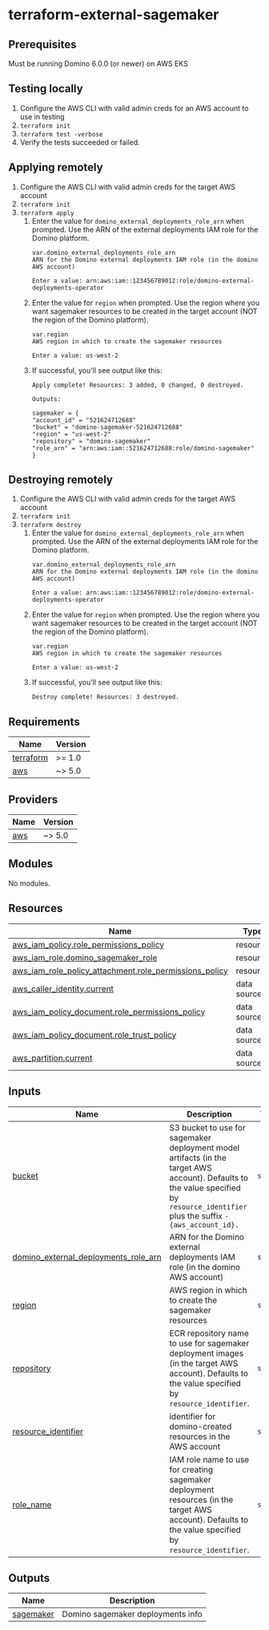 # terraform-external-sagemaker

## Prerequisites
Must be running Domino 6.0.0 (or newer) on AWS EKS

## Testing locally
1. Configure the AWS CLI with valid admin creds for an AWS account to use in testing
2. `terraform init`
3. `terraform test -verbose`
4. Verify the tests succeeded or failed.

## Applying remotely
1. Configure the AWS CLI with valid admin creds for the target AWS account
2. `terraform init`
3. `terraform apply`
   1. Enter the value for `domino_external_deployments_role_arn` when prompted.  Use the ARN of the external deployments
      IAM role for the Domino platform.
      ```
      var.domino_external_deployments_role_arn
      ARN for the Domino external deployments IAM role (in the domino AWS account)

      Enter a value: arn:aws:iam::123456789012:role/domino-external-deployments-operator
      ```
   2. Enter the value for `region` when prompted.  Use the region where you want sagemaker resources to be created in 
      the target account (NOT the region of the Domino platform).
      ```
      var.region
      AWS region in which to create the sagemaker resources

      Enter a value: us-west-2
      ```
   3. If successful, you'll see output like this:
      ```
      Apply complete! Resources: 3 added, 0 changed, 0 destroyed.

      Outputs:

      sagemaker = {
      "account_id" = "521624712688"
      "bucket" = "domino-sagemaker-521624712688"
      "region" = "us-west-2"
      "repository" = "domino-sagemaker"
      "role_arn" = "arn:aws:iam::521624712688:role/domino-sagemaker"
      }
      ```

## Destroying remotely
1. Configure the AWS CLI with valid admin creds for the target AWS account
2. `terraform init`
3. `terraform destroy`
    1. Enter the value for `domino_external_deployments_role_arn` when prompted.  Use the ARN of the external deployments
       IAM role for the Domino platform.
       ```
       var.domino_external_deployments_role_arn
       ARN for the Domino external deployments IAM role (in the domino AWS account)
 
       Enter a value: arn:aws:iam::123456789012:role/domino-external-deployments-operator
       ```
    2. Enter the value for `region` when prompted.  Use the region where you want sagemaker resources to be created in
       the target account (NOT the region of the Domino platform).
       ```
       var.region
       AWS region in which to create the sagemaker resources
 
       Enter a value: us-west-2
       ```
    3. If successful, you'll see output like this:
       ```
       Destroy complete! Resources: 3 destroyed.
       ```


<!-- BEGINNING OF PRE-COMMIT-TERRAFORM DOCS HOOK -->
## Requirements

| Name | Version |
|------|---------|
| <a name="requirement_terraform"></a> [terraform](#requirement\_terraform) | >= 1.0 |
| <a name="requirement_aws"></a> [aws](#requirement\_aws) | ~> 5.0 |

## Providers

| Name | Version |
|------|---------|
| <a name="provider_aws"></a> [aws](#provider\_aws) | ~> 5.0 |

## Modules

No modules.

## Resources

| Name | Type |
|------|------|
| [aws_iam_policy.role_permissions_policy](https://registry.terraform.io/providers/hashicorp/aws/latest/docs/resources/iam_policy) | resource |
| [aws_iam_role.domino_sagemaker_role](https://registry.terraform.io/providers/hashicorp/aws/latest/docs/resources/iam_role) | resource |
| [aws_iam_role_policy_attachment.role_permissions_policy](https://registry.terraform.io/providers/hashicorp/aws/latest/docs/resources/iam_role_policy_attachment) | resource |
| [aws_caller_identity.current](https://registry.terraform.io/providers/hashicorp/aws/latest/docs/data-sources/caller_identity) | data source |
| [aws_iam_policy_document.role_permissions_policy](https://registry.terraform.io/providers/hashicorp/aws/latest/docs/data-sources/iam_policy_document) | data source |
| [aws_iam_policy_document.role_trust_policy](https://registry.terraform.io/providers/hashicorp/aws/latest/docs/data-sources/iam_policy_document) | data source |
| [aws_partition.current](https://registry.terraform.io/providers/hashicorp/aws/latest/docs/data-sources/partition) | data source |

## Inputs

| Name | Description | Type | Default | Required |
|------|-------------|------|---------|:--------:|
| <a name="input_bucket"></a> [bucket](#input\_bucket) | S3 bucket to use for sagemaker deployment model artifacts (in the target AWS account).  Defaults to the value specified by `resource_identifier` plus the suffix `-{aws_account_id}.` | `string` | `null` | no |
| <a name="input_domino_external_deployments_role_arn"></a> [domino\_external\_deployments\_role\_arn](#input\_domino\_external\_deployments\_role\_arn) | ARN for the Domino external deployments IAM role (in the domino AWS account) | `string` | n/a | yes |
| <a name="input_region"></a> [region](#input\_region) | AWS region in which to create the sagemaker resources | `string` | n/a | yes |
| <a name="input_repository"></a> [repository](#input\_repository) | ECR repository name to use for sagemaker deployment images (in the target AWS account).  Defaults to the value specified by `resource_identifier`. | `string` | `null` | no |
| <a name="input_resource_identifier"></a> [resource\_identifier](#input\_resource\_identifier) | identifier for domino-created resources in the AWS account | `string` | `"domino-sagemaker"` | no |
| <a name="input_role_name"></a> [role\_name](#input\_role\_name) | IAM role name to use for creating sagemaker deployment resources (in the target AWS account).  Defaults to the value specified by `resource_identifier`. | `string` | `null` | no |

## Outputs

| Name | Description |
|------|-------------|
| <a name="output_sagemaker"></a> [sagemaker](#output\_sagemaker) | Domino sagemaker deployments info |
<!-- END OF PRE-COMMIT-TERRAFORM DOCS HOOK -->

